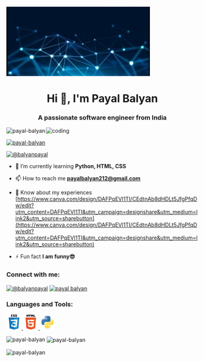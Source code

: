 ![logo](https://github.com/Payal-Balyan/Payal-Balyan/blob/main/1.jpg.jpg)
<h1 align="center">Hi 👋, I'm Payal Balyan</h1>
<h3 align="center">A passionate software engineer from India</h3>
<img align="right" alt="coding" width="400" src="https://user-images.githubusercontent.com/55389276/140866485-8fb1c876-9a8f-4d6a-98dc-08c4981eaf70.gif">
<p align="left"> <img src="https://komarev.com/ghpvc/?username=payal-balyan&label=Profile%20views&color=0e75b6&style=flat" alt="payal-balyan" /> </p>

<p align="left"> <a href="https://github.com/ryo-ma/github-profile-trophy"><img src="https://github-profile-trophy.vercel.app/?username=payal-balyan" alt="payal-balyan" /></a> </p>

<p align="left"> <a href="https://twitter.com/@balyanpayal" target="blank"><img src="https://img.shields.io/twitter/follow/@balyanpayal?logo=twitter&style=for-the-badge" alt="@balyanpayal" /></a> </p>

- 🌱 I’m currently learning **Python, HTML, CSS**

- 📫 How to reach me **payalbalyan212@gmail.com**

- 📄 Know about my experiences [https://www.canva.com/design/DAFPqEVl1TI/CEdtnAb8dHDLt5JfgPfqDw/edit?utm_content=DAFPqEVl1TI&utm_campaign=designshare&utm_medium=link2&utm_source=sharebutton](https://www.canva.com/design/DAFPqEVl1TI/CEdtnAb8dHDLt5JfgPfqDw/edit?utm_content=DAFPqEVl1TI&utm_campaign=designshare&utm_medium=link2&utm_source=sharebutton)

- ⚡ Fun fact **I am funny😎**

<h3 align="left">Connect with me:</h3>
<p align="left">
<a href="https://twitter.com/@balyanpayal" target="blank"><img align="center" src="https://raw.githubusercontent.com/rahuldkjain/github-profile-readme-generator/master/src/images/icons/Social/twitter.svg" alt="@balyanpayal" height="30" width="40" /></a>
<a href="https://linkedin.com/in/payal balyan" target="blank"><img align="center" src="https://raw.githubusercontent.com/rahuldkjain/github-profile-readme-generator/master/src/images/icons/Social/linked-in-alt.svg" alt="payal balyan" height="30" width="40" /></a>
</p>

<h3 align="left">Languages and Tools:</h3>
<p align="left"> <a href="https://www.w3schools.com/css/" target="_blank" rel="noreferrer"> <img src="https://raw.githubusercontent.com/devicons/devicon/master/icons/css3/css3-original-wordmark.svg" alt="css3" width="40" height="40"/> </a> <a href="https://www.w3.org/html/" target="_blank" rel="noreferrer"> <img src="https://raw.githubusercontent.com/devicons/devicon/master/icons/html5/html5-original-wordmark.svg" alt="html5" width="40" height="40"/> </a> <a href="https://www.python.org" target="_blank" rel="noreferrer"> <img src="https://raw.githubusercontent.com/devicons/devicon/master/icons/python/python-original.svg" alt="python" width="40" height="40"/> </a> </p>

<p><img align="left" src="https://github-readme-stats.vercel.app/api/top-langs?username=payal-balyan&show_icons=true&locale=en&layout=compact" alt="payal-balyan" /></p>

<p>&nbsp;<img align="center" src="https://github-readme-stats.vercel.app/api?username=payal-balyan&show_icons=true&locale=en" alt="payal-balyan" /></p>

<p><img align="center" src="https://github-readme-streak-stats.herokuapp.com/?user=payal-balyan&" alt="payal-balyan" /></p>
